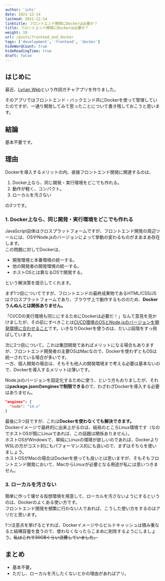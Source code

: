 ```yaml
---
author: 'ichi'
date: 2021-12-14
lastmod: 2021-12-14
linktitle: フロントエンド開発にDockerは必要か？
title: フロントエンド開発にDockerは必要か？
weight: 10
url: /posts/frontend_and_docker
tags: ['development', 'frontend', 'docker']
hideWordCount: true
hideReadingTime: true
draft: false
---
```


## はじめに

最近、<a class="border" href="https://lyrian-web.herokuapp.com/" target="_blank" rel="noopener noreferrer">Lyrian Web</a>という作詞ガチャアプリを作りました。

そのアプリではフロントエンド・バックエンド共にDockerを使って管理していたのですが、一通り開発してみて思ったことについて書き残しておこうと思います。

## 結論

<span class="positive">基本不要</span>です。

## 理由

Dockerを導入するメリットの内、直接フロントエンド開発に関連するのは、

1. Docker上なら、同じ開発・実行環境をどこでも作れる。
2. 動作が軽く、コンパクト。
3. ローカルを汚さない

の3つです。

### 1. Docker上なら、同じ開発・実行環境をどこでも作れる

JavaScript自体はクロスプラットフォームですが、フロントエンド開発の周辺ツールには、OSやNode.jsのバージョンによって挙動の変わるものがまあまあ存在します。  
この問題に対してDockerは、

- 開発環境と本番環境の統一する。
- 他の開発者の開発環境の統一する。
- ホストOSとは異なるOSで開発する。

という解決策を提示してくれます。

まず1つ目についてですが、フロントエンドの最終成果物であるHTML/CSS/JSはクロスプラットフォームであり、ブラウザ上で動作するもののため、<b>Dockerうんぬんとは関係ありません。</b>

「CI/CDの実行環境も同じにするためにDockerは必要だ！」なんて意見を見かけましたが、その前にすべきことは<u>CI/CD環境のOSとNode.jsのバージョンを開発環境に合わせること</u>です。いきなりDockerを使うのは、だいぶ段階をすっ飛ばしています。

次に2つ目について。これは集団開発であればメリットになる場合もありますが、フロントエンド開発者の主要OSはMacなので、Dockerを使わずともOSは統一されている場合が多いです。  
一方、個人開発の場合は、そもそも他人の開発環境まで考える必要は基本ないので、Dockerを導入するメリットは薄いです。

Node.jsのバージョンを固定化するために使う、という方もおりましたが、それは<b>package.jsonのenginesで制限できる</b>ので、わざわざDockerを導入する必要はありません。

```json
"engines": {
  "node": "14.x"
}
```

最後に3つ目ですが、これは<b>Dockerを使わなくても解決できます。</b>  
Dockerイメージで最終的に出来上がるのは、結局のところLinux環境です（なのでホストOSが既にLinuxであれば、この話題は関係ありません）。  
ホストOSがWindowsで、単純にLinuxの環境が欲しいのであれば、DockerよりWSLの方がコスト的にもパフォーマンス的にも良いので、まずはそちらを使いましょう。  
ホストOSがMacの場合はDockerを使っても良いとは思いますが、そもそもフロントエンド開発において、MacからLinuxが必要となる用途が私には思いつきません。

### 3. ローカルを汚さない

簡単に作って壊せる仮想環境を用意して、ローカルを汚さないようにするというのは、Dockerのよくある使い方です。  
フロントエンド開発を頻繁に行わない人であれば、こうした使い方をするのはアリだと思います。

1つ注意点を挙げるとすれば、Dockerイメージやらビルドキャッシュは積み重なると結構容量を食うので、使わなくなったらこまめに削除するようにしましょう。<span class="supplement"><s>私はこれで30GBくらい消費していました。</s></span>

## まとめ

- 基本不要。
- ただし、ローカルを汚したくないとかの理由があればアリ。
